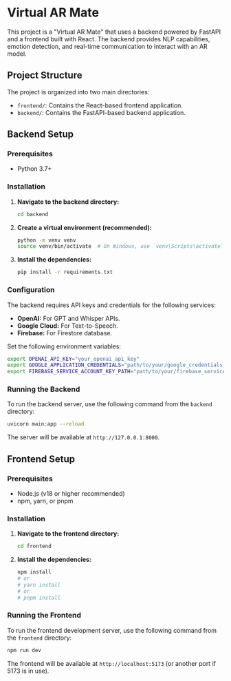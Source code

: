 # Virtual AR Mate

This project is a "Virtual AR Mate" that uses a backend powered by FastAPI and a frontend built with React. The backend provides NLP capabilities, emotion detection, and real-time communication to interact with an AR model.

## Project Structure

The project is organized into two main directories:

-   `frontend/`: Contains the React-based frontend application.
-   `backend/`: Contains the FastAPI-based backend application.

## Backend Setup

### Prerequisites

-   Python 3.7+

### Installation

1.  **Navigate to the backend directory:**
    ```bash
    cd backend
    ```

2.  **Create a virtual environment (recommended):**
    ```bash
    python -m venv venv
    source venv/bin/activate  # On Windows, use `venv\Scripts\activate`
    ```

3.  **Install the dependencies:**
    ```bash
    pip install -r requirements.txt
    ```

### Configuration

The backend requires API keys and credentials for the following services:

-   **OpenAI:** For GPT and Whisper APIs.
-   **Google Cloud:** For Text-to-Speech.
-   **Firebase:** For Firestore database.

Set the following environment variables:

```bash
export OPENAI_API_KEY="your_openai_api_key"
export GOOGLE_APPLICATION_CREDENTIALS="path/to/your/google_credentials.json"
export FIREBASE_SERVICE_ACCOUNT_KEY_PATH="path/to/your/firebase_service_account.json"
```

### Running the Backend

To run the backend server, use the following command from the `backend` directory:

```bash
uvicorn main:app --reload
```

The server will be available at `http://127.0.0.1:8000`.

## Frontend Setup

### Prerequisites

-   Node.js (v18 or higher recommended)
-   npm, yarn, or pnpm

### Installation

1.  **Navigate to the frontend directory:**
    ```bash
    cd frontend
    ```

2.  **Install the dependencies:**
    ```bash
    npm install
    # or
    # yarn install
    # or
    # pnpm install
    ```

### Running the Frontend

To run the frontend development server, use the following command from the `frontend` directory:

```bash
npm run dev
```

The frontend will be available at `http://localhost:5173` (or another port if 5173 is in use).

